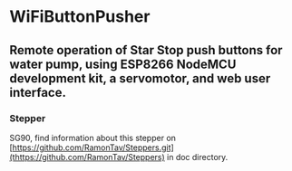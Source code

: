 # WiFiButtonPusher
## Remote operation of Star Stop push buttons for water pump, using ESP8266 NodeMCU development kit, a servomotor, and web user interface.
### Stepper 
SG90, find information about this stepper on [https://github.com/RamonTav/Steppers.git](thttps://github.com/RamonTav/Steppers) in doc directory.







